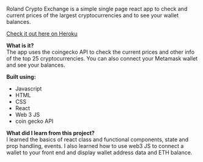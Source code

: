 Roland Crypto Exchange is a simple single page react app to check and current prices of the largest cryptocurrencies and to see your wallet balances.

<a href="https://rolandcryptoexchange.herokuapp.com/"> Check it out here on Heroku </a> 

<b>What is it?</b> <br>
The app uses the coingecko API to check the current prices and other info of the top 25 cryptocurrencies. You can also connect your Metamask wallet and see your balances.

<b>Built using:</b> <br>
<ul> 
<li>Javascript</li>
<li>HTML</li>
<li>CSS</li>
<li>React</li>
<li>Web 3 JS</li>
<li>coin gecko API</li>

</ul>

<b> What did I learn from this project? </b> <br>
I learned the basics of react class and functional components, state and prop handling, events.  I also learned how to use web3 JS to connect a wallet to your front end
and display wallet address data and ETH balance. 
